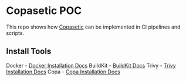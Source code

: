 # Copasetic POC

This repo shows how [Copasetic](https://github.com/project-copacetic/copacetic) can be implemented in CI pipelines and scripts.

## Install Tools

Docker - [Docker Installation Docs](https://docs.docker.com/engine/install/)
BuildKit - [BuildKit Docs](https://docs.docker.com/build/buildkit/#getting-started)
Trivy - [Trivy Installation Docs](https://aquasecurity.github.io/trivy/v0.55/getting-started/installation/)
Copa - [Copa Installation Docs](https://project-copacetic.github.io/copacetic/website/installation)
